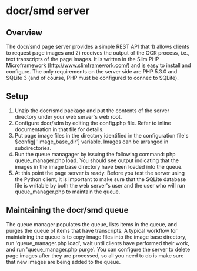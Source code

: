 # docr/smd server

## Overview

The docr/smd page server provides a simple REST API that 1) allows clients to request page images and 2) receives the output of the OCR process, i.e., text transcripts of the page images. It is written in the Slim PHP Microframework (http://www.slimframework.com/) and is easy to install and configure. The only requirements on the server side are PHP 5.3.0 and SQLite 3 (and of course, PHP must be configured to connec to SQLite).

## Setup

1. Unzip the docr/smd package and put the contents of the server directory under your web server's web root.
2. Configure docr/sdm by editing the config.php file. Refer to inline documentation in that file for details.
3. Put page image files in the directory identified in the configuration file's $config[''image_base_dir'] variable. Images can be arranged in subdirectories.
4. Run the queue managager by issuing the following command: php queue_manager.php load. You should see output indicating that the images in the image base directory have been loaded into the queue.
5. At this point the page server is ready. Before you test the server using the Python client, it is important to make sure that the SQLite database file is writable by both the web server's user and the user who will run queue_manager.php to maintain the queue.

## Maintaining the docr/smd queue

The queue manager populates the queue, lists items in the queue, and purges the queue of items that have transcripts. A typical workflow for maintaining the queue is to copy image files into the image base directory, run 'queue_manager.php load', wait until clients have performed their work, and run 'queue_manager.php purge'. You can configure the server to delete page images after they are processed, so all you need to do is make sure that new images are being added to the queue.


